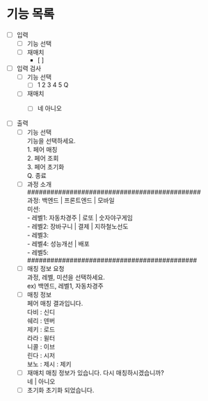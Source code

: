 # 기능 목록

- [ ] 입력
  - [ ] 기능 선택
  - [ ] 재매치 
    - [ ] 

- [ ] 입력 검사
  - [ ] 기능 선택
    - [ ] 1 2 3 4 5 Q
  - [ ] 재매치 
    - [ ] 네 아니오
      

- [ ] 출력
  - [ ] 기능 선택   
        기능을 선택하세요.   
        1. 페어 매칭   
        2. 페어 조회   
        3. 페어 초기화   
        Q. 종료   
  - [ ] 과정 소개    
        #############################################   
        과정: 백엔드 | 프론트엔드 | 모바일  
        미션:   
        - 레벨1: 자동차경주 | 로또 | 숫자야구게임   
        - 레벨2: 장바구니 | 결제 | 지하철노선도   
        - 레벨3:   
        - 레벨4: 성능개선 | 배포   
        - 레벨5:   
        ############################################   
  - [ ] 매칭 정보 요청    
        과정, 레벨, 미션을 선택하세요.   
        ex) 백엔드, 레벨1, 자동차경주
  - [ ] 매칭 정보   
        페어 매칭 결과입니다.   
        다비 : 신디   
        쉐리 : 덴버   
        제키 : 로드   
        라라 : 윌터   
        니콜 : 이브   
        린다 : 시저   
        보노 : 제시 : 제키   
  - [ ] 재매치
        매칭 정보가 있습니다. 다시 매칭하시겠습니까?   
        네 | 아니오  
  - [ ] 초기화
        초기화 되었습니다.   
